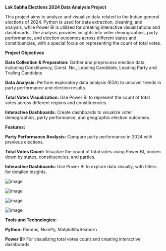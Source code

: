 **Lok Sabha Elections 2024 Data Analysis Project**

This project aims to analyze and visualize data related to the Indian general elections of 2024. Python is used for data extraction, cleaning, and analysis, while Power BI is utilized for creating interactive visualizations and dashboards. The analysis provides insights into voter demographics, party performance, and election outcomes across different states and constituencies, with a special focus on representing the count of total votes.

**Project Objectives**

**Data Collection & Preparation:** Gather and preprocess election data, including Constituency, Const. No.,	Leading Candidate, Leading Party and Trailing Candidate

**Data Analysis:** Perform exploratory data analysis (EDA) to uncover trends in party performance and election results.

**Total Votes Visualization:** Use Power BI to represent the count of total votes across different regions and constituencies.

**Interactive Dashboards:** Create dashboards to visualize voter demographics, party performance, and geographic election outcomes.


**Features:**

**Party Performance Analysis:** Compare party performance in 2024 with previous elections.

**Total Votes Count:** Visualize the count of total votes using Power BI, broken down by states, constituencies, and parties.

**Interactive Dashboards:** Use Power BI to explore data visually, with filters for detailed insights.

![image](https://github.com/user-attachments/assets/a5a9c237-9d1e-48c2-a6a1-5d1c7665f9f4)

![image](https://github.com/user-attachments/assets/8b0b1f6c-7fa1-46b0-8362-ea4b83aa7dce)

![image](https://github.com/user-attachments/assets/fe07959e-e416-4c7d-a385-3771247a44a3)

![image](https://github.com/user-attachments/assets/cdd1c990-90a8-48b1-a2cd-c3d1e42566a8)

**Tools and Technologies:**

**Python:** Pandas, NumPy, Matplotlib/Seaborn

**Power BI:** For visualizing total votes count and creating interactive dashboards
